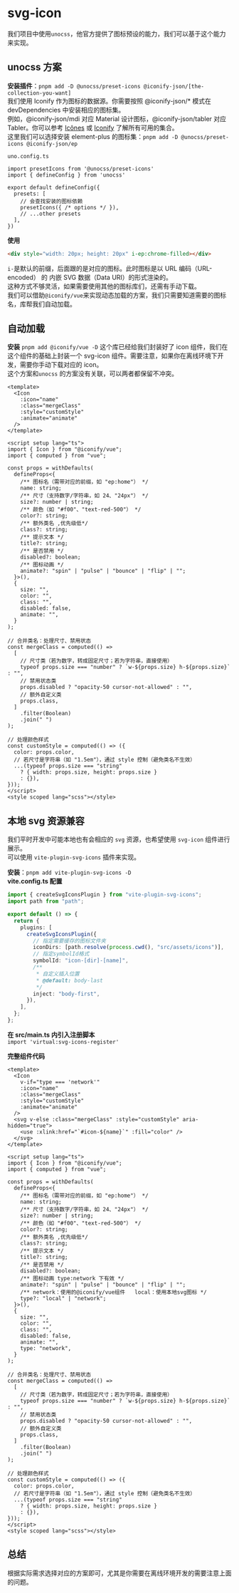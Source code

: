 # svg-icon

我们项目中使用`unocss`，他官方提供了图标预设的能力，我们可以基于这个能力来实现。

## unocss 方案

**安装插件**：`pnpm add -D @unocss/preset-icons @iconify-json/[the-collection-you-want]`  
我们使用 Iconify 作为图标的数据源。你需要按照 @iconify-json/\* 模式在 devDependencies 中安装相应的图标集。  
例如，@iconify-json/mdi 对应 Material 设计图标，@iconify-json/tabler 对应 Tabler。你可以参考 [Icônes](https://icones.js.org/) 或 [Iconify](https://iconify.design/) 了解所有可用的集合。  
这里我们可以选择安装 element-plus 的图标集：`pnpm add -D @unocss/preset-icons @iconify-json/ep`

`uno.config.ts`

```TS
import presetIcons from '@unocss/preset-icons'
import { defineConfig } from 'unocss'

export default defineConfig({
  presets: [
    // 会查找安装的图标依赖
    presetIcons({ /* options */ }),
    // ...other presets
  ],
})
```

**使用**

```HTML
<div style="width: 20px; height: 20px" i-ep:chrome-filled></div>
```

`i-`是默认的前缀，后面跟的是对应的图标。此时图标是以 URL 编码（URL-encoded） 的 内嵌 SVG 数据（Data URI）的形式渲染的。  
这种方式不够灵活，如果需要使用其他的图标库们，还需有手动下载。  
我们可以借助`@iconify/vue`来实现动态加载的方案，我们只需要知道需要的图标名，库帮我们自动加载。

## 自动加载

**安装** `pnpm add @iconify/vue -D`
这个库已经给我们封装好了 icon 组件，我们在这个组件的基础上封装一个 svg-icon 组件。需要注意，如果你在离线环境下开发，需要你手动下载对应的 icon。  
这个方案和`unocss` 的方案没有关联，可以两者都保留不冲突。

```vue
<template>
  <Icon
    :icon="name"
    :class="mergeClass"
    :style="customStyle"
    :animate="animate"
  />
</template>

<script setup lang="ts">
import { Icon } from "@iconify/vue";
import { computed } from "vue";

const props = withDefaults(
  defineProps<{
    /** 图标名（需带对应的前缀，如 "ep:home"） */
    name: string;
    /** 尺寸（支持数字/字符串，如 24、"24px"） */
    size?: number | string;
    /** 颜色（如 "#f00"、"text-red-500"） */
    color?: string;
    /** 额外类名 ,优先级低*/
    class?: string;
    /** 提示文本 */
    title?: string;
    /** 是否禁用 */
    disabled?: boolean;
    /** 图标动画 */
    animate?: "spin" | "pulse" | "bounce" | "flip" | "";
  }>(),
  {
    size: "",
    color: "",
    class: "",
    disabled: false,
    animate: "",
  }
);

// 合并类名：处理尺寸、禁用状态
const mergeClass = computed(() =>
  [
    // 尺寸类（若为数字，转成固定尺寸；若为字符串，直接使用）
    typeof props.size === "number" ? `w-${props.size} h-${props.size}` : "",
    // 禁用状态类
    props.disabled ? "opacity-50 cursor-not-allowed" : "",
    // 额外自定义类
    props.class,
  ]
    .filter(Boolean)
    .join(" ")
);

// 处理颜色样式
const customStyle = computed(() => ({
  color: props.color,
  // 若尺寸是字符串（如 "1.5em"），通过 style 控制（避免类名不生效）
  ...(typeof props.size === "string"
    ? { width: props.size, height: props.size }
    : {}),
}));
</script>
<style scoped lang="scss"></style>
```

## 本地 svg 资源兼容

我们平时开发中可能本地也有会相应的 `svg` 资源，也希望使用 `svg-icon` 组件进行展示。  
可以使用 `vite-plugin-svg-icons` 插件来实现。

**安装**：`pnpm add vite-plugin-svg-icons -D`  
**vite.config.ts 配置**

```ts
import { createSvgIconsPlugin } from "vite-plugin-svg-icons";
import path from "path";

export default () => {
  return {
    plugins: [
      createSvgIconsPlugin({
        // 指定需要缓存的图标文件夹
        iconDirs: [path.resolve(process.cwd(), "src/assets/icons")],
        // 指定symbolId格式
        symbolId: "icon-[dir]-[name]",
        /**
         * 自定义插入位置
         * @default: body-last
         */
        inject: "body-first",
      }),
    ],
  };
};
```

**在 src/main.ts 内引入注册脚本**  
`import 'virtual:svg-icons-register'`

**完整组件代码**

```vue
<template>
  <Icon
    v-if="type === 'network'"
    :icon="name"
    :class="mergeClass"
    :style="customStyle"
    :animate="animate"
  />
  <svg v-else :class="mergeClass" :style="customStyle" aria-hidden="true">
    <use :xlink:href="`#icon-${name}`" :fill="color" />
  </svg>
</template>

<script setup lang="ts">
import { Icon } from "@iconify/vue";
import { computed } from "vue";

const props = withDefaults(
  defineProps<{
    /** 图标名（需带对应的前缀，如 "ep:home"） */
    name: string;
    /** 尺寸（支持数字/字符串，如 24、"24px"） */
    size?: number | string;
    /** 颜色（如 "#f00"、"text-red-500"） */
    color?: string;
    /** 额外类名 ,优先级低*/
    class?: string;
    /** 提示文本 */
    title?: string;
    /** 是否禁用 */
    disabled?: boolean;
    /** 图标动画 type:network 下有效 */
    animate?: "spin" | "pulse" | "bounce" | "flip" | "";
    /** network：使用的@iconify/vue组件   local：使用本地svg图标 */
    type?: "local" | "network";
  }>(),
  {
    size: "",
    color: "",
    class: "",
    disabled: false,
    animate: "",
    type: "network",
  }
);

// 合并类名：处理尺寸、禁用状态
const mergeClass = computed(() =>
  [
    // 尺寸类（若为数字，转成固定尺寸；若为字符串，直接使用）
    typeof props.size === "number" ? `w-${props.size} h-${props.size}` : "",
    // 禁用状态类
    props.disabled ? "opacity-50 cursor-not-allowed" : "",
    // 额外自定义类
    props.class,
  ]
    .filter(Boolean)
    .join(" ")
);

// 处理颜色样式
const customStyle = computed(() => ({
  color: props.color,
  // 若尺寸是字符串（如 "1.5em"），通过 style 控制（避免类名不生效）
  ...(typeof props.size === "string"
    ? { width: props.size, height: props.size }
    : {}),
}));
</script>
<style scoped lang="scss"></style>
```

## 总结

根据实际需求选择对应的方案即可，尤其是你需要在离线环境开发的需要注意上面的问题。
